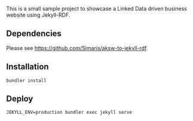 This is a small sample project to showcase a Linked Data driven business website using Jekyll-RDF.

## Dependencies

Please see https://github.com/Simaris/aksw-to-jekyll-rdf.

## Installation

```
bundler install
```


## Deploy

```
JEKYLL_ENV=production bundler exec jekyll serve
```
